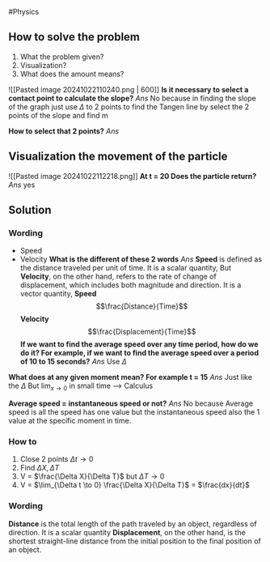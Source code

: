 #Physics 
## How to solve the problem
1. What the problem given?
2. Visualization?
3. What does the amount means?

![[Pasted image 20241022110240.png | 600]]
**Is it necessary to select a contact point to calculate the slope?**
*Ans* No because in finding the slope of the graph just use $\Delta$ to 2 points to find the Tangen line by select the 2 points of the slope and find m

**How to select that 2 points?**
*Ans*

## Visualization the movement of the particle
![[Pasted image 20241022112218.png]]
**At t = 20 Does the particle return?**
*Ans* yes 

## Solution
### Wording
- Speed
- Velocity
**What is the different of these 2 words**
*Ans* **Speed** is defined as the distance traveled per unit of time. It is a scalar quantity,
But **Velocity**, on the other hand, refers to the rate of change of displacement, which includes both magnitude and direction. It is a vector quantity,
**Speed** $$\frac{Distance}{Time}$$
**Velocity** $$\frac{Displacement}{Time}$$
**If we want to find the average speed over any time period, how do we do it? For example, if we want to find the average speed over a period of 10 to 15 seconds?**
*Ans* Use $\Delta$

**What does at any given moment mean? For example t = 15**
*Ans* Just like the $\Delta$ But $\lim_{x \to 0}$ in small time --> Calculus 

**Average speed = instantaneous speed or not?**
*Ans* No because Average speed is all the speed has one value but the instantaneous speed also the 1 value at the specific moment in time.

### How to
1. Close 2 points $\Delta t \to 0$
2. Find $\Delta X, \Delta T$
3. V = $\frac{\Delta X}{\Delta T}$ but $\Delta T \to 0$
4. V = $\lim_{\Delta t \to 0} \frac{\Delta X}{\Delta T}$ = $\frac{dx}{dt}$

### Wording
**Distance** is the total length of the path traveled by an object, regardless of direction. It is a scalar quantity
**Displacement**, on the other hand, is the shortest straight-line distance from the initial position to the final position of an object.